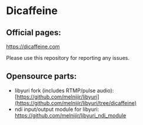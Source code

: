 # Dicaffeine

## Official pages:
https://dicaffeine.com

Please use this repository for reporting any issues.

## Opensource parts:

- libyuri fork (includes RTMP/pulse audio): [https://github.com/melnijir/libyuri](https://github.com/melnijir/libyuri/tree/dicaffeine)
- ndi input/output module for libyuri: https://github.com/melnijir/libyuri_ndi_module

